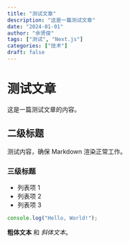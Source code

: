 ```yaml
---
title: "测试文章"
description: "这是一篇测试文章"
date: "2024-01-01"
author: "余贤俊"
tags: ["测试", "Next.js"]
categories: ["技术"]
draft: false
---
```


# 测试文章

这是一篇测试文章的内容。

## 二级标题

测试内容，确保 Markdown 渲染正常工作。

### 三级标题

- 列表项 1
- 列表项 2
- 列表项 3

```javascript
console.log("Hello, World!");
```

**粗体文本** 和 *斜体文本*。